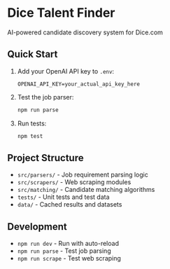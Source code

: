 # Dice Talent Finder

AI-powered candidate discovery system for Dice.com

## Quick Start

1. Add your OpenAI API key to `.env`:
   ```
   OPENAI_API_KEY=your_actual_api_key_here
   ```

2. Test the job parser:
   ```bash
   npm run parse
   ```

3. Run tests:
   ```bash
   npm test
   ```

## Project Structure

- `src/parsers/` - Job requirement parsing logic
- `src/scrapers/` - Web scraping modules  
- `src/matching/` - Candidate matching algorithms
- `tests/` - Unit tests and test data
- `data/` - Cached results and datasets

## Development

- `npm run dev` - Run with auto-reload
- `npm run parse` - Test job parsing
- `npm run scrape` - Test web scraping
